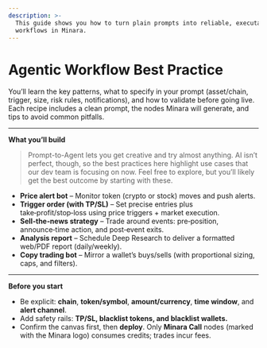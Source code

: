 ```yaml
---
description: >-
  This guide shows you how to turn plain prompts into reliable, executable
  workflows in Minara.
---
```


# Agentic Workflow Best Practice

You’ll learn the key patterns, what to specify in your prompt (asset/chain, trigger, size, risk rules, notifications), and how to validate before going live. Each recipe includes a clean prompt, the nodes Minara will generate, and tips to avoid common pitfalls.

***

**What you’ll build**

> Prompt-to-Agent lets you get creative and try almost anything. AI isn’t perfect, though, so the best practices here highlight use cases that our dev team is focusing on now. Feel free to explore, but you’ll likely get the best outcome by starting with these.

* **Price alert bot** – Monitor token (crypto or stock) moves and push alerts.
* **Trigger order (with TP/SL)** – Set precise entries plus take‑profit/stop‑loss using price triggers + market execution.
* **Sell‑the‑news strategy** – Trade around events: pre‑position, announce‑time action, and post‑event exits.
* **Analysis report** – Schedule Deep Research to deliver a formatted web/PDF report (daily/weekly).
* **Copy trading bot** – Mirror a wallet’s buys/sells (with proportional sizing, caps, and filters).

***

**Before you start**

* Be explicit: **chain**, **token/symbol**, **amount/currency**, **time window**, and **alert channel**.
* Add safety rails: **TP/SL, blacklist tokens, and blacklist wallets.**
* Confirm the canvas first, then **deploy**. Only **Minara Call** nodes (marked with the Minara logo) consumes credits; trades incur fees.

